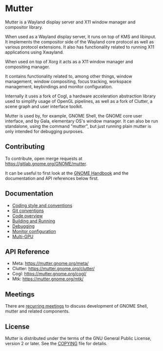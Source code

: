 # Mutter

Mutter is a Wayland display server and X11 window manager and compositor library.

When used as a Wayland display server, it runs on top of KMS and libinput. It
implements the compositor side of the Wayland core protocol as well as various
protocol extensions. It also has functionality related to running X11
applications using Xwayland.

When used on top of Xorg it acts as a X11 window manager and compositing manager.

It contains functionality related to, among other things, window management,
window compositing, focus tracking, workspace management, keybindings and
monitor configuration.

Internally it uses a fork of Cogl, a hardware acceleration abstraction library
used to simplify usage of OpenGL pipelines, as well as a fork of Clutter, a
scene graph and user interface toolkit.

Mutter is used by, for example, GNOME Shell, the GNOME core user interface, and
by  Gala, elementary OS's window manager. It can also be run standalone, using
the  command "mutter", but just running plain mutter is only intended for
debugging purposes.

## Contributing

To contribute, open merge requests at https://gitlab.gnome.org/GNOME/mutter.

It can be useful to first look at the
[GNOME Handbook](https://handbook.gnome.org/development.html) and the
documentation and API references below first.

## Documentation

- [Coding style and conventions](doc/coding-style.md)
- [Git conventions](doc/git-conventions.md)
- [Code overview](doc/code-overview.md)
- [Building and Running](doc/building-and-running.md)
- [Debugging](doc/debugging.md)
- [Monitor configuration](doc/monitor-configuration.md)
- [Multi-GPU](doc/multi-gpu.md)

## API Reference

- Meta: <https://mutter.gnome.org/meta/>
- Clutter: <https://mutter.gnome.org/clutter/>
- Cogl: <https://mutter.gnome.org/cogl/>
- Mtk: <https://mutter.gnome.org/mtk/>

## Meetings

There are [recurring meetings](https://hedgedoc.gnome.org/s/ymP_L5MUs) to
discuss development of GNOME Shell, mutter and related components.

## License

Mutter is distributed under the terms of the GNU General Public License,
version 2 or later. See the [COPYING][license] file for detalis.

[bug-tracker]: https://gitlab.gnome.org/GNOME/mutter/issues
[license]: COPYING
